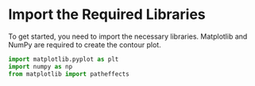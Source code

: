 # Import the Required Libraries

To get started, you need to import the necessary libraries. Matplotlib and NumPy are required to create the contour plot.

```python
import matplotlib.pyplot as plt
import numpy as np
from matplotlib import patheffects
```
